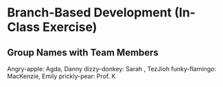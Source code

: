 # Branch-Based Development (In-Class Exercise)

## Group Names with Team Members

Angry-apple: Agda, Danny
dizzy-donkey: Sarah , TezJioh
funky-flamingo: MacKenzie, Emily
prickly-pear: Prof. K


